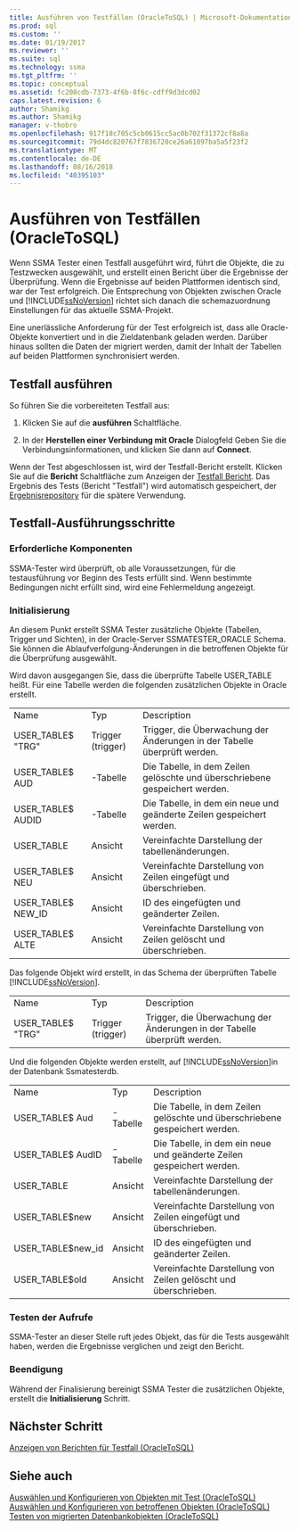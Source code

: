 ```yaml
---
title: Ausführen von Testfällen (OracleToSQL) | Microsoft-Dokumentation
ms.prod: sql
ms.custom: ''
ms.date: 01/19/2017
ms.reviewer: ''
ms.suite: sql
ms.technology: ssma
ms.tgt_pltfrm: ''
ms.topic: conceptual
ms.assetid: fc208cdb-7373-4f6b-8f6c-cdff9d3dcd02
caps.latest.revision: 6
author: Shamikg
ms.author: Shamikg
manager: v-thobro
ms.openlocfilehash: 917f18c705c5cb0615cc5ac0b702f31372cf8a8a
ms.sourcegitcommit: 79d4dc820767f7836720ce26a61097ba5a5f23f2
ms.translationtype: MT
ms.contentlocale: de-DE
ms.lasthandoff: 08/16/2018
ms.locfileid: "40395103"
---
```

# <a name="running-test-cases-oracletosql"></a>Ausführen von Testfällen (OracleToSQL)
Wenn SSMA Tester einen Testfall ausgeführt wird, führt die Objekte, die zu Testzwecken ausgewählt, und erstellt einen Bericht über die Ergebnisse der Überprüfung. Wenn die Ergebnisse auf beiden Plattformen identisch sind, war der Test erfolgreich. Die Entsprechung von Objekten zwischen Oracle und [!INCLUDE[ssNoVersion](../../includes/ssnoversion-md.md)] richtet sich danach die schemazuordnung Einstellungen für das aktuelle SSMA-Projekt.  
  
Eine unerlässliche Anforderung für der Test erfolgreich ist, dass alle Oracle-Objekte konvertiert und in die Zieldatenbank geladen werden. Darüber hinaus sollten die Daten der migriert werden, damit der Inhalt der Tabellen auf beiden Plattformen synchronisiert werden.  
  
## <a name="run-test-case"></a>Testfall ausführen  
So führen Sie die vorbereiteten Testfall aus:  
  
1.  Klicken Sie auf die **ausführen** Schaltfläche.  
  
2.  In der **Herstellen einer Verbindung mit Oracle** Dialogfeld Geben Sie die Verbindungsinformationen, und klicken Sie dann auf **Connect**.  
  
Wenn der Test abgeschlossen ist, wird der Testfall-Bericht erstellt. Klicken Sie auf die **Bericht** Schaltfläche zum Anzeigen der [Testfall Bericht](viewing-test-case-reports-oracletosql.md). Das Ergebnis des Tests (Bericht "Testfall") wird automatisch gespeichert, der [Ergebnisrepository](using-test-repositories-oracletosql.md) für die spätere Verwendung.  
  
## <a name="test-case-execution-steps"></a>Testfall-Ausführungsschritte  
  
### <a name="prerequisites"></a>Erforderliche Komponenten  
SSMA-Tester wird überprüft, ob alle Voraussetzungen, für die testausführung vor Beginn des Tests erfüllt sind. Wenn bestimmte Bedingungen nicht erfüllt sind, wird eine Fehlermeldung angezeigt.  
  
### <a name="initialization"></a>Initialisierung  
An diesem Punkt erstellt SSMA Tester zusätzliche Objekte (Tabellen, Trigger und Sichten), in der Oracle-Server SSMATESTER_ORACLE Schema. Sie können die Ablaufverfolgung-Änderungen in die betroffenen Objekte für die Überprüfung ausgewählt.  
  
Wird davon ausgegangen Sie, dass die überprüfte Tabelle USER_TABLE heißt. Für eine Tabelle werden die folgenden zusätzlichen Objekte in Oracle erstellt.  
  
||||  
|-|-|-|  
|Name|Typ|Description|  
|USER_TABLE$ "TRG"|Trigger (trigger)|Trigger, die Überwachung der Änderungen in der Tabelle überprüft werden.|  
|USER_TABLE$ AUD|-Tabelle|Die Tabelle, in dem Zeilen gelöschte und überschriebene gespeichert werden.|  
|USER_TABLE$ AUDID|-Tabelle|Die Tabelle, in dem ein neue und geänderte Zeilen gespeichert werden.|  
|USER_TABLE|Ansicht|Vereinfachte Darstellung der tabellenänderungen.|  
|USER_TABLE$ NEU|Ansicht|Vereinfachte Darstellung von Zeilen eingefügt und überschrieben.|  
|USER_TABLE$ NEW_ID|Ansicht|ID des eingefügten und geänderter Zeilen.|  
|USER_TABLE$ ALTE|Ansicht|Vereinfachte Darstellung von Zeilen gelöscht und überschrieben.|  
  
Das folgende Objekt wird erstellt, in das Schema der überprüften Tabelle [!INCLUDE[ssNoVersion](../../includes/ssnoversion-md.md)].  
  
||||  
|-|-|-|  
|Name|Typ|Description|  
|USER_TABLE$ "TRG"|Trigger (trigger)|Trigger, die Überwachung der Änderungen in der Tabelle überprüft werden.|  
  
Und die folgenden Objekte werden erstellt, auf [!INCLUDE[ssNoVersion](../../includes/ssnoversion-md.md)]in der Datenbank Ssmatesterdb.  
  
||||  
|-|-|-|  
|Name|Typ|Description|  
|USER_TABLE$ Aud|-Tabelle|Die Tabelle, in dem Zeilen gelöschte und überschriebene gespeichert werden.|  
|USER_TABLE$ AudID|-Tabelle|Die Tabelle, in dem ein neue und geänderte Zeilen gespeichert werden.|  
|USER_TABLE|Ansicht|Vereinfachte Darstellung der tabellenänderungen.|  
|USER_TABLE$new|Ansicht|Vereinfachte Darstellung von Zeilen eingefügt und überschrieben.|  
|USER_TABLE$new_id|Ansicht|ID des eingefügten und geänderter Zeilen.|  
|USER_TABLE$old|Ansicht|Vereinfachte Darstellung von Zeilen gelöscht und überschrieben.|  
  
### <a name="test-object-calls"></a>Testen der Aufrufe  
SSMA-Tester an dieser Stelle ruft jedes Objekt, das für die Tests ausgewählt haben, werden die Ergebnisse verglichen und zeigt den Bericht.  
  
### <a name="finalization"></a>Beendigung  
Während der Finalisierung bereinigt SSMA Tester die zusätzlichen Objekte, erstellt die **Initialisierung** Schritt.  
  
## <a name="next-step"></a>Nächster Schritt  
[Anzeigen von Berichten für Testfall &#40;OracleToSQL&#41;](../../ssma/oracle/viewing-test-case-reports-oracletosql.md)  
  
## <a name="see-also"></a>Siehe auch  
[Auswählen und Konfigurieren von Objekten mit Test &#40;OracleToSQL&#41;](../../ssma/oracle/selecting-and-configuring-objects-to-test-oracletosql.md)  
[Auswählen und Konfigurieren von betroffenen Objekten &#40;OracleToSQL&#41;](../../ssma/oracle/selecting-and-configuring-affected-objects-oracletosql.md)  
[Testen von migrierten Datenbankobjekten &#40;OracleToSQL&#41;](../../ssma/oracle/testing-migrated-database-objects-oracletosql.md)  
  
